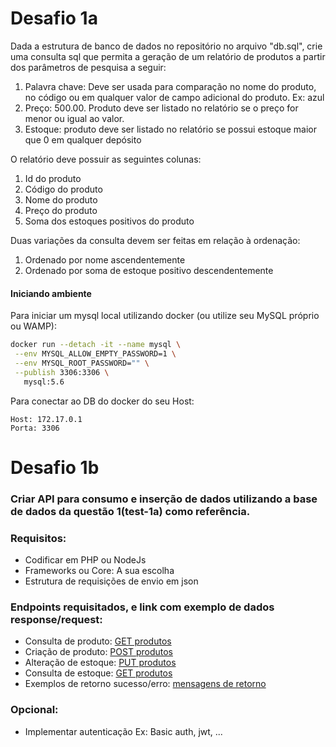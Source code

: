 # Desafio 1a
Dada a estrutura de banco de dados no repositório no arquivo "db.sql", crie uma consulta sql que permita a geração de um relatório de produtos a partir dos parâmetros de pesquisa a seguir:
1. Palavra chave: Deve ser usada para comparação no nome do produto, no código ou em qualquer valor de campo adicional do produto. Ex: azul
2. Preço: 500.00. Produto deve ser listado no relatório se o preço for menor ou igual ao valor.
3. Estoque: produto deve ser listado no relatório se possui estoque maior que 0 em qualquer depósito

O relatório deve possuir as seguintes colunas:
1. Id do produto
2. Código do produto
3. Nome do produto
4. Preço do produto
5. Soma dos estoques positivos do produto

Duas variações da consulta devem ser feitas em relação à ordenação:
1. Ordenado por nome ascendentemente
2. Ordenado por soma de estoque positivo descendentemente

#### Iniciando ambiente
Para iniciar um mysql local utilizando docker (ou utilize seu MySQL próprio ou WAMP):
```bash
docker run --detach -it --name mysql \
 --env MYSQL_ALLOW_EMPTY_PASSWORD=1 \
 --env MYSQL_ROOT_PASSWORD="" \
 --publish 3306:3306 \
   mysql:5.6
```

Para conectar ao DB do docker do seu Host:
```
Host: 172.17.0.1
Porta: 3306
```


# Desafio 1b
### Criar API para consumo e inserção de dados utilizando a base de dados da questão 1(test-1a) como referência.
### Requisitos:
- Codificar em PHP ou NodeJs 
- Frameworks ou Core: A sua escolha
- Estrutura de requisições de envio em json
### Endpoints requisitados, e link com exemplo de dados response/request:
- Consulta de produto:
[GET produtos](https://github.com/f1commerce/test-1a/wiki/get_produtos)
- Criação de produto:
[POST produtos](https://github.com/f1commerce/test-1a/wiki/post_produtos)
- Alteração de estoque:
[PUT produtos](https://github.com/f1commerce/test-1a/wiki/put_estoque)
- Consulta de estoque:
[GET produtos](https://github.com/f1commerce/test-1a/wiki/get_estoque)
- Exemplos de retorno sucesso/erro:
[mensagens de retorno](https://github.com/f1commerce/test-1a/wiki/mensagens)

### Opcional:
- Implementar autenticação Ex: Basic auth, jwt, ...
